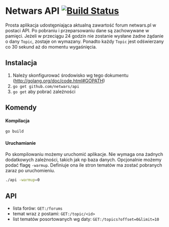 Netwars API [![Build Status](https://travis-ci.org/netwars/api.svg)](https://travis-ci.org/netwars/api)
=============

Prosta aplikacja udostępniająca aktualną zawartość forum netwars.pl w postaci API. Po pobraniu i przeparsowaniu dane są zachowywane w pamięci. 
Jeżeli w przeciągu 24 godzin nie zostanie wysłane żadne żądanie o dany `Topic`, zostaje on wymazany.
Ponadto każdy `Topic` jest odświerzany co 30 sekund aż do momentu wygaśnięcia.

Instalacja
------------
1. Należy skonfigurować środowisko wg tego dokumentu (http://golang.org/doc/code.html#GOPATH)
2. `go get github.com/netwars/api`
3. `go get` aby pobrać zależności

Komendy
--------

#### Kompilacja
```bash
go build
```

#### Uruchamianie
Po skompilowaniu możemy uruchomić aplikacje. Nie wymaga ona żadnych dodatkowych zależności, takich jak np baza danych.
Opcjonalnie możemy podać flagę `-warmup`. Definiuje ona ile stron tematów ma zostać pobranych zaraz po uruchomieniu.

```bash
./api -warmup=0
```

API
---------
* lista forów: `GET:/forums`
* temat wraz z postami: `GET:/topic/<id>`
* list tematów posortowanych wg daty: `GET:/topics?offset=0&limit=10`
